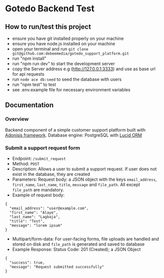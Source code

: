 # Gotedo Backend Test

## How to run/test this project
* ensure you have git installed properly on your machine
* ensure you have node.js installed on your machine
* open your terminal and run `git clone git@github.com:debeemedia/gotedo_support_platform.git`
* run "npm install"
* run "npm run dev" to start the development server
* copy the Server address e.g (http://127.0.0.1:3333) and use as base url for api requests
* run `node ace db:seed` to seed the database with users
* run "npm test" to test
* see .env.example file for necessary environment variables


## Documentation

### Overview
Backend component of a simple customer support platform built with [Adonisjs framework](https://adonisjs.com/).
Database engine: PostgreSQL with [Lucid ORM](https://docs.adonisjs.com/guides/database/introduction)

### Submit a support request form

* Endpoint: `/submit_request`
* Method: `POST`
* Description: Allows a user to submit a support request. If user does not exist in the database, they are created
* Parameters:
 Request body: a JSON object with the keys `email_address`, `first_name`, `last_name`, `title`, `message` and `file_path`. All except `file_path` are mandatory.
* Example of request body:
```
{
  "email_address": "user@example.com",
  "first_name": "Alaye",
  "last_name": "Lagbaja",
  "title": "Test",
  "message": "lorem ipsum"
}
```
* Multipart/form-data: For user-facing forms, file uploads are handled and stored on disk and `file_path` is generated and saved to database
* Example Response:
Status Code: 201 (Created); a JSON Object
```
{
  "success": true,
  "message": "Request submitted successfully"
}
```
